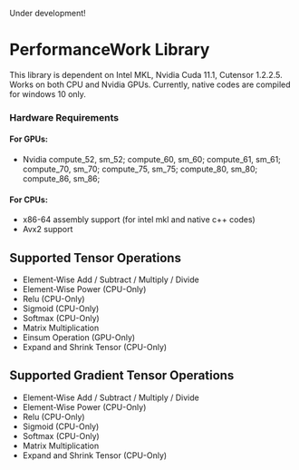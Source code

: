 Under development!

# PerformanceWork Library
This library is dependent on Intel MKL, Nvidia Cuda 11.1, Cutensor 1.2.2.5. Works on both CPU and Nvidia GPUs. Currently, native codes are compiled for windows 10 only. 

### Hardware Requirements
#### For GPUs: 
- Nvidia compute_52, sm_52; compute_60, sm_60; compute_61, sm_61; compute_70, sm_70; compute_75, sm_75; compute_80, sm_80; compute_86, sm_86;
#### For CPUs: 
- x86-64 assembly support (for intel mkl and native c++ codes)
- Avx2 support

## Supported Tensor Operations
- Element-Wise Add / Subtract / Multiply / Divide
- Element-Wise Power (CPU-Only)
- Relu (CPU-Only)
- Sigmoid (CPU-Only)
- Softmax (CPU-Only)
- Matrix Multiplication
- Einsum Operation (GPU-Only)
- Expand and Shrink Tensor (CPU-Only)

## Supported Gradient Tensor Operations
- Element-Wise Add / Subtract / Multiply / Divide
- Element-Wise Power (CPU-Only)
- Relu (CPU-Only)
- Sigmoid (CPU-Only)
- Softmax (CPU-Only)
- Matrix Multiplication
- Expand and Shrink Tensor (CPU-Only)
